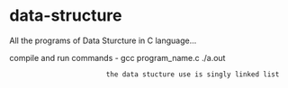 # data-structure
All the programs of Data Sturcture in C language...

compile and run commands - gcc program_name.c
                            ./a.out
                            
                            the data stucture use is singly linked list 
